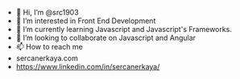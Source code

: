 - 👋 Hi, I’m @src1903
- 👀 I’m interested in Front End Development
- 🌱 I’m currently learning Javascript and Javascript's Frameworks.
- 💞️ I’m looking to collaborate on Javascript and Angular
- 📫 How to reach me
- sercanerkaya.com
- https://www.linkedin.com/in/sercanerkaya/

<!---
src1903/src1903 is a ✨ special ✨ repository because its `README.md` (this file) appears on your GitHub profile.
You can click the Preview link to take a look at your changes.
--->
